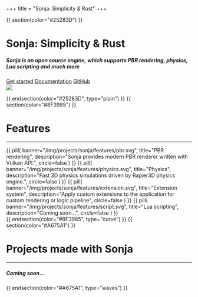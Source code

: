 +++
title = "Sonja: Simplicity & Rust"
+++

{{ section(color="#25283D") }}

<div class="container row">
    <div class="col-lg-6 col-12 order-lg-1 order-2 ps-lg-5 ps-md-5 pt-3 animate__animated animate__bounceIn">
        <h1 class="display-1 bold">Sonja: Simplicity &amp; Rust</h1>
        <h5 class="mb-3 lh-base">Sonja is an open source engine, which supports PBR rendering, physics, Lua scripting and much more</h5>
        <a class="btn btn-primary m-1" href="https://konceptosociala.eu.org/sonja"><i class="fa fa-rocket" aria-hidden="true"></i> Get started</a>
        <a class="btn btn-outline-warning m-1" href="https://docs.rs/sonja"><i class="fa fa-book" aria-hidden="true"></i> Documentation</a>
        <a class="btn btn-outline-light m-1" href="https://github.com/konceptosociala/sonja"><i class="fa fa-github" aria-hidden="true"></i> GitHub</a>
    </div>
    <div class="col-lg-6 col-12 order-lg-2 order-1 pt-3 animate__animated animate__bounceIn animate__delay-1s text-center">
        <img src="/img/sonja_logo.svg" class="h-100 p-lg-5 p-3 float-lg-end"/>
    </div>
</div>

{{ endsection(color="#25283D", type="plain") }}
{{ section(color="#8F3985") }}

# Features
<hr class="big-hr">
<div class="row">
    {{
        pill(
            banner="/img/projects/sonja/features/pbr.svg",
            title="PBR rendering",
            description="Sonja provides modern PBR renderer written with Vulkan API.",
            circle=false
        )
    }}
    {{
        pill(
            banner="/img/projects/sonja/features/physics.svg",
            title="Physics",
            description="Fast 3D physics simulations driven by Rapier3D physics engine.",
            circle=false
        )
    }}
    {{
        pill(
            banner="/img/projects/sonja/features/extension.svg",
            title="Extension system",
            description="Apply custom extensions to the application for custom rendering or logic pipeline",
            circle=false
        )
    }}
    {{
        pill(
            banner="/img/projects/sonja/features/script.svg",
            title="Lua scripting",
            description="Coming soon...",
            circle=false
        )
    }}
</div>
{{ endsection(color="#8F3985", type="curve") }}
{{ section(color="#A675A1") }}

# Projects made with Sonja
<hr class="big-hr">
<h5 class="mb-3 lh-base">Coming soon...</h5>

{{ endsection(color="#A675A1", type="waves") }}